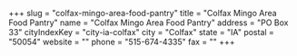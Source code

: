 +++
slug = "colfax-mingo-area-food-pantry"
title = "Colfax Mingo Area Food Pantry"
name = "Colfax Mingo Area Food Pantry"
address = "PO Box 33"
cityIndexKey = "city-ia-colfax"
city = "Colfax"
state = "IA"
postal = "50054"
website = ""
phone = "515-674-4335"
fax = ""
+++
